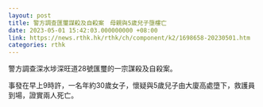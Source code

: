 ```yaml
---
layout: post
title: 警方調查匯璽謀殺及自殺案　母親與5歲兒子墮樓亡
date: 2023-05-01 15:42:03.000000000 +08:00
link: https://news.rthk.hk/rthk/ch/component/k2/1698658-20230501.htm
categories: rthk
---
```


警方調查深水埗深旺道28號匯璽的一宗謀殺及自殺案。

事發在早上9時許，一名年約30歲女子，懷疑與5歲兒子由大廈高處墮下，救護員到場，證實兩人死亡。
